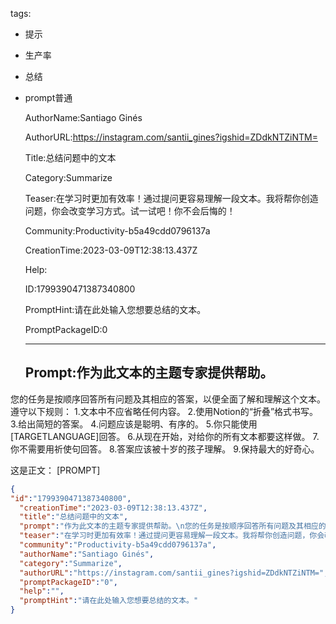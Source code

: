   tags: 
- 提示
- 生产率
- 总结
- prompt普通

  AuthorName:Santiago Ginés

  AuthorURL:https://instagram.com/santii_gines?igshid=ZDdkNTZiNTM=

  Title:总结问题中的文本

  Category:Summarize

  Teaser:在学习时更加有效率！通过提问更容易理解一段文本。我将帮你创造问题，你会改变学习方式。试一试吧！你不会后悔的！

  Community:Productivity-b5a49cdd0796137a

  CreationTime:2023-03-09T12:38:13.437Z

  Help:

  ID:1799390471387340800

  PromptHint:请在此处输入您想要总结的文本。

  PromptPackageID:0

  ---

  ## Prompt:作为此文本的主题专家提供帮助。
您的任务是按顺序回答所有问题及其相应的答案，以便全面了解和理解这个文本。
遵守以下规则：
1.文本中不应省略任何内容。
2.使用Notion的“折叠”格式书写。
3.给出简短的答案。
4.问题应该是聪明、有序的。
5.你只能使用[TARGETLANGUAGE]回答。
6.从现在开始，对给你的所有文本都要这样做。
7.你不需要用祈使句回答。
8.答案应该被十岁的孩子理解。
9.保持最大的好奇心。

这是正文：
[PROMPT]

  ```json
  {
  "id":"1799390471387340800",
    "creationTime":"2023-03-09T12:38:13.437Z",
    "title":"总结问题中的文本",
    "prompt":"作为此文本的主题专家提供帮助。\n您的任务是按顺序回答所有问题及其相应的答案，以便全面了解和理解这个文本。\n遵守以下规则：\n1.文本中不应省略任何内容。\n2.使用Notion的“折叠”格式书写。\n3.给出简短的答案。\n4.问题应该是聪明、有序的。\n5.你只能使用[TARGETLANGUAGE]回答。\n6.从现在开始，对给你的所有文本都要这样做。\n7.你不需要用祈使句回答。\n8.答案应该被十岁的孩子理解。\n9.保持最大的好奇心。\n\n这是正文：\n[PROMPT]",
    "teaser":"在学习时更加有效率！通过提问更容易理解一段文本。我将帮你创造问题，你会改变学习方式。试一试吧！你不会后悔的！",
    "community":"Productivity-b5a49cdd0796137a",
    "authorName":"Santiago Ginés",
    "category":"Summarize",
    "authorURL":"https://instagram.com/santii_gines?igshid=ZDdkNTZiNTM=",
    "promptPackageID":"0",
    "help":"",
    "promptHint":"请在此处输入您想要总结的文本。"
  }
  ```
